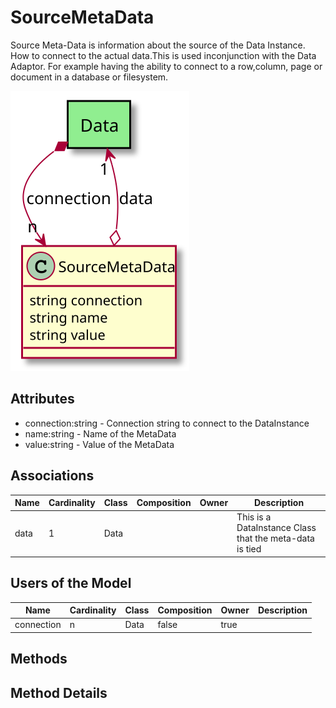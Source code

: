 # SourceMetaData

Source Meta-Data is information about the source of the Data Instance. How to connect to the actual data.This is used inconjunction with the Data Adaptor. For example having the ability to connect to a row,column, page or document in a database or filesystem.

![Logical Diagram](./logical.svg)

## Attributes

* connection:string - Connection string to connect to the DataInstance
* name:string - Name of the MetaData
* value:string - Value of the MetaData


## Associations

| Name | Cardinality | Class | Composition | Owner | Description |
| --- | --- | --- | --- | --- | --- |
| data | 1 | Data |  |  | This is a DataInstance Class that the meta-data is tied |


## Users of the Model

| Name | Cardinality | Class | Composition | Owner | Description |
| --- | --- | --- | --- | --- | --- |
| connection | n | Data | false | true |  |





## Methods


<h2>Method Details</h2>
    

